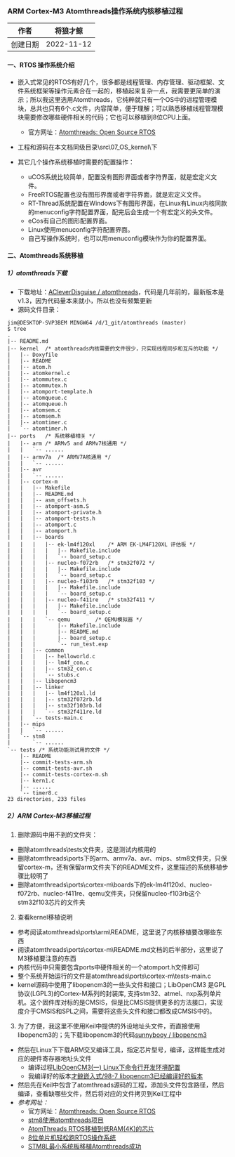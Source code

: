 ### ARM Cortex-M3 Atomthreads操作系统内核移植过程

|作者|将狼才鲸|
|---|---|
|创建日期|2022-11-12

#### 一、RTOS 操作系统介绍

* 嵌入式常见的RTOS有好几个，很多都是线程管理、内存管理、驱动框架、文件系统框架等操作元素合在一起的，移植起来复杂一点，我需要更简单的演示；所以我这里选用Atomthreads，它纯粹就只有一个OS中的进程管理模块，总共也只有6个.c文件，内容简单，便于理解；可以熟悉移植线程管理模块需要修改哪些硬件相关的代码；它也可以移植到8位CPU上面。
  * 官方网址：[Atomthreads: Open Source RTOS](http://atomthreads.com/)

* 工程和源码在本文档同级目录\src\07_OS_kernel\下
* 其它几个操作系统移植时需要的配置操作：
  * uCOS系统比较简单，配置没有图形界面或者字符界面，就是宏定义文件。
  * FreeRTOS配置也没有图形界面或者字符界面，就是宏定义文件。
  * RT-Thread系统配置在Windows下有图形界面，在Linux有Linux内核同款的menuconfig字符配置界面，配完后会生成一个有宏定义的头文件。
  * eCos有自己的图形配置界面。
  * Linux使用menuconfig字符配置界面。
  * 自己写操作系统时，也可以用menuconfig模块作为你的配置界面。

#### 二、Atomthreads系统移植

##### 1）atomthreads下载
  * 下载地址：[ACleverDisguise / atomthreads](https://gitee.com/ACleverDisguise/atomthreads)，代码是几年前的，最新版本是v1.3，因为代码量本来就小，所以也没有频繁更新
  * 源码文件目录：

```shell
jim@DESKTOP-SVP3BEM MINGW64 /d/1_git/atomthreads (master)
$ tree
.
|-- README.md
|-- kernel	/* atomthreads内核需要的文件很少，只实现线程同步和互斥的功能 */
|   |-- Doxyfile
|   |-- README
|   |-- atom.h
|   |-- atomkernel.c
|   |-- atommutex.c
|   |-- atommutex.h
|   |-- atomport-template.h
|   |-- atomqueue.c
|   |-- atomqueue.h
|   |-- atomsem.c
|   |-- atomsem.h
|   |-- atomtimer.c
|   `-- atomtimer.h
|-- ports	/* 系统移植相关 */
|   |-- arm	/* ARMv5 and ARMv7核通用 */
|   |   `-- ......
|   |-- armv7a	/* ARMV7A核通用 */
|   |   `-- ......
|   |-- avr
|   |   `-- ......
|   |-- cortex-m
|   |   |-- Makefile
|   |   |-- README.md
|   |   |-- asm_offsets.h
|   |   |-- atomport-asm.S
|   |   |-- atomport-private.h
|   |   |-- atomport-tests.h
|   |   |-- atomport.c
|   |   |-- atomport.h
|   |   |-- boards
|   |   |   |-- ek-lm4f120xl	/* ARM EK-LM4F120XL 评估板 */
|   |   |   |   |-- Makefile.include
|   |   |   |   `-- board_setup.c
|   |   |   |-- nucleo-f072rb	/* stm32f072 */
|   |   |   |   |-- Makefile.include
|   |   |   |   `-- board_setup.c
|   |   |   |-- nucleo-f103rb	/* stm32f103 */
|   |   |   |   |-- Makefile.include
|   |   |   |   `-- board_setup.c
|   |   |   |-- nucleo-f411re	/* stm32f411 */
|   |   |   |   |-- Makefile.include
|   |   |   |   `-- board_setup.c
|   |   |   `-- qemu		/* QEMU模拟器 */
|   |   |       |-- Makefile.include
|   |   |       |-- README.md
|   |   |       |-- board_setup.c
|   |   |       `-- run_test.exp
|   |   |-- common
|   |   |   |-- helloworld.c
|   |   |   |-- lm4f_con.c
|   |   |   |-- stm32_con.c
|   |   |   `-- stubs.c
|   |   |-- libopencm3
|   |   |-- linker
|   |   |   |-- lm4f120xl.ld
|   |   |   |-- stm32f072rb.ld
|   |   |   |-- stm32f103rb.ld
|   |   |   `-- stm32f411re.ld
|   |   `-- tests-main.c
|   |-- mips
|   |   `-- ......
|   `-- stm8
|       `-- ......
`-- tests /* 系统功能测试用的文件 */
    |-- README
    |-- commit-tests-arm.sh
    |-- commit-tests-avr.sh
    |-- commit-tests-cortex-m.sh
    |-- kern1.c
    |-- ......
    `-- timer8.c
23 directories, 233 files
```

##### 2）ARM Cortex-M3移植过程

1. 删除源码中用不到的文件夹：
  * 删除atomthreads\tests文件夹，这是测试内核用的
  * 删除atomthreads\ports下的arm、armv7a、avr、mips、stm8文件夹，只保留cortex-m，还有保留arm文件夹下的README文件，这里描述的系统移植步骤比较明了
  * 删除atomthreads\ports\cortex-m\boards下的ek-lm4f120xl、nucleo-f072rb、nucleo-f411re、qemu文件夹，只保留nucleo-f103rb这个stm32f103芯片的文件夹

2. 查看kernel移植说明
  * 参考阅读atomthreads\ports\arm\README，这里说了内核移植要改哪些东西
  * 阅读atomthreads\ports\cortex-m\README.md文档的后半部分，这里说了M3移植要注意的东西
  * 内核代码中只需要包含ports中硬件相关的一个atomport.h文件即可
  * 整个系统开始运行的文件是atomthreads\ports\cortex-m\tests-main.c
  * kernel源码中使用了libopencm3的一些头文件和接口；LibOpenCM3 是GPL协议(LGPL3)的Cortex-M系列的封装库, 支持stm32、atmel、nxp系列单片机。这个固件库对标的是CMSIS，但是比CMSIS提供更多的方法接口，实现度介于CMSIS和SPL之间，需要将这些头文件和接口都改成CMSIS中的。

3. 为了方便，我这里不使用Keil中提供的外设地址头文件，而直接使用libopencm3的；先下载libopencm3的代码[sunnybooy / libopencm3](https://gitee.com/sunnybooy/libopencm3)
  * 然后在Linux下下载ARM交叉编译工具，指定芯片型号，编译，这样能生成对应的硬件寄存器地址头文件
    * 编译过程[LibOpenCM3(一) Linux下命令行开发环境配置](https://www.cnblogs.com/milton/p/15917192.html)
    * 我编译好的版本[才鲸嵌入式/98-7 libopencm3已经编译好的版本](https://gitee.com/langcai1943/libopencm3)
  * 然后先在Keil中包含了atomthreads源码的工程，添加头文件包含路径，然后编译，查看缺哪些文件，然后将对应的文件拷贝到Keil工程中
* *参考网址：*
  * 官方网址：[Atomthreads: Open Source RTOS](http://atomthreads.com/)
  * [stm8使用atomthreads项目](https://blog.csdn.net/yoeksome/article/details/51724778)
  * [AtomThreads RTOS移植到低RAM(4K)的芯片](https://www.pudn.com/news/6228e2ec9ddf223e1ad3271c.html)
  * [8位单片机轻松跑RTOS操作系统](https://blog.csdn.net/ybhuangfugui/article/details/120714748)
  * [STM8L最小系统板移植Atomthreads成功](https://blog.csdn.net/cpuwolf/article/details/13289351)